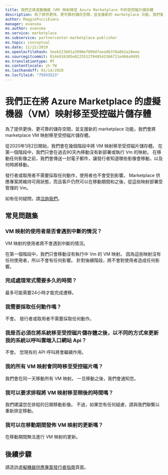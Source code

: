 ```yaml
---
title: 我們正將虛擬機器（VM）映射移至 Azure Marketplace 中的受控磁片儲存體
description: 為了提供更快、更可靠的儲存空間，並支援新的 marketplace 功能，我們會將 marketplace VM 映射移至受控磁片儲存體。
author: MaggiePucciEvans
manager: evansma
ms.author: evansma
ms.service: marketplace
ms.subservice: partnercenter-marketplace-publisher
ms.topic: conceptual
ms.date: 11/22/2019
ms.openlocfilehash: 5eeb223601a3990ef899d7eea96378a8b2a28eee
ms.sourcegitcommit: 014e916305e0225512f040543366711e466a9495
ms.translationtype: MT
ms.contentlocale: zh-TW
ms.lasthandoff: 01/14/2020
ms.locfileid: "75933523"
---
```

# <a name="were-moving-virtual-machine-vm-images-on-azure-marketplace-to-managed-disk-storage"></a>我們正在將 Azure Marketplace 的虛擬機器（VM）映射移至受控磁片儲存體

為了提供更快、更可靠的儲存空間，並支援新的 marketplace 功能，我們會將 marketplace VM 映射移至受控磁片儲存體。

從2020年1月2日開始，我們會在幾個階段中將 VM 映射移至受控磁片儲存體。 在第一個階段中，我們只會在過去90天內移動沒有新部署或執行 Vm 的映射。 在移動任何影像之前，我們會傳送一封電子郵件，讓發行者知道哪些影像會移動，以及何時將移動。

發行者或取用者不需要採取任何動作，使用者也不會受到影響。 Marketplace 供應專案將維持可用狀態，而且客戶仍然可以在移動期間和之後，從這些映射部署受管理的 Vm。

如有任何疑問，請[洽詢我們](https://support.microsoft.com/supportforbusiness/productselection?sapId=48734891-ee9a-5d77-bf29-82bf8d8111ff)。

## <a name="faqs"></a>常見問題集

### <a name="would-the-users-of-my-vm-images-experience-an-outage"></a>VM 映射的使用者是否會遇到中斷的情況？

VM 映射的使用者將不會遇到中斷的情況。 

在第一個階段中，我們只會移動沒有執行中 Vm 的 VM 映射。 因為這些映射沒有任何使用者，所以不會有任何影響。 針對後續階段，將不會對使用者造成任何影響。

### <a name="how-long-does-it-take-for-the-process-to-complete"></a>完成處理常式需要多久的時間？

最多可能需要24小時才能完成遷移。

### <a name="do-i-need-to-take-any-action"></a>我需要採取任何動作嗎？

不會。 發行者或取用者不需要採取任何動作。

### <a name="do-i-have-to-update-my-system-to-call-the-cloud-portal-apis-in-a-different-way-after-they-are-moved-to-managed-disk-storage"></a>我是否必須在將系統移至受控磁片儲存體之後，以不同的方式來更新我的系統以呼叫雲端入口網站 Api？

不會。 您現有的 API 呼叫將會繼續作用。

### <a name="would-all-my-vm-images-be-moved-to-managed-disk-at-the-same-time"></a>我的所有 VM 映射會同時移至受控磁片嗎？

我們會在同一天移動所有 VM 映射。 一旦移動之後，我們會通知您。

### <a name="can-i-request-to-schedule-the-move-of-my-vm-images-to-a-later-time"></a>我可以要求排程將 VM 映射移至稍後的時間嗎？

我們建議您在排程的日期移動影像。 不過，如果您有任何疑慮，請與我們聯繫以重新排定移動。

### <a name="can-i-publish-updates-to-my-vm-images-during-the-move"></a>我可以在移動期間發佈 VM 映射的更新嗎？

在移動期間無法進行 VM 映射的更新。

## <a name="next-steps"></a>後續步驟

請造訪[虛擬機器供應專案發行者指南](https://docs.microsoft.com/azure/marketplace/marketplace-virtual-machines)頁面。
